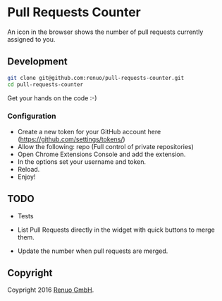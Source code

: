 # Pull Requests Counter

An icon in the browser shows the number of pull requests currently assigned to you.

## Development

```sh
git clone git@github.com:renuo/pull-requests-counter.git
cd pull-requests-counter
```

Get your hands on the code :-)

### Configuration

* Create a new token for your GitHub account here (https://github.com/settings/tokens/)
* Allow the following: repo (Full control of private repositories)
* Open Chrome Extensions Console and add the extension.
* In the options set your username and token.
* Reload.
* Enjoy!

## TODO

* Tests

* List Pull Requests directly in the widget with quick buttons to merge them.

* Update the number when pull requests are merged.

## Copyright

Coypright 2016 [Renuo GmbH](https://www.renuo.ch/).
